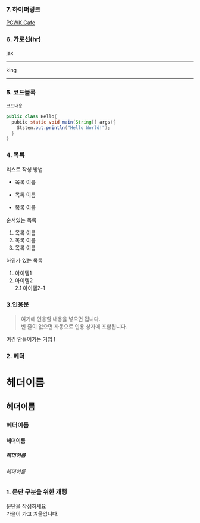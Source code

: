 ### 7. 하이퍼링크
[PCWK Cafe](https://cafe.daum.net/pcwk?inviteLink=1uI1AlRDX2QmbgArHJx3UmFXuS,"설명문구")


### 6. 가로선(hr)

jax
***
king
***


### 5. 코드블록
``` 프로그래밍 언어
코드내용
```
```java
public class Hello{
  pubiic static void main(String[] args){
    Ststem.out.println("Hello World!");
  }
}
```



### 4. 목록
리스트 작성 방법  
* 목록 이름  
- 목록 이름
+ 목록 이름  


순서있는 목록  
1. 목록 이름
2. 목록 이름
3. 목록 이름  

하위가 있는 목록
1. 아이템1
2. 아이템2  
2.1 아이템2-1



### 3.인용문
> 여기에 인용할 내용을 넣으면 됩니다.  
빈 줄이 없으면 자동으로 인용 상자에 포함됩니다.  

여긴 안들어가는 거임 !


### 2. 헤더  
# 헤더이름
## 헤더이름
### 헤더이름
#### 헤더이름
##### 헤더이름
###### 헤더이름

### 1. 문단 구분을 위한 개행
문단을 작성하세요  
가을이 가고 겨울입니다.
